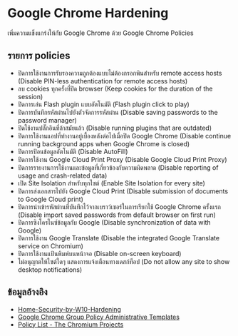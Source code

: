 # Google Chrome Hardening

เพิ่มความแข็งแกร่งให้กับ Google Chrome ด้วย Google Chrome Policies

## รายการ policies
- ปิดการใช้งานการรับรองความถูกต้องแบบไม่ต้องกรอกพินสำหรับ remote access hosts (Disable PIN-less authentication for remote access hosts)
- ลบ cookies ทุกครั้งที่ปิด browser (Keep cookies for the duration of the session)
- ปิดการเล่น Flash plugin แบบอัตโนมัติ (Flash plugin click to play)
- ปิดการบันทึกรหัสผ่านไปยังตัวจัดการรหัสผ่าน (Disable saving passwords to the password manager)
- ปิดใช้งานปลั๊กอินที่ล้าสมัยแล้ว (Disable running plugins that are outdated)
- ปิดการใช้งานแอปที่ทำงานอยู่เบื้องหลังต่อไปเมื่อปิด Google Chrome (Disable continue running background apps when Google Chrome is closed)
- ปิดการป้อนข้อมูลอัตโนมัติ (Disable AutoFill)
- ปิดการใช้งาน Google Cloud Print Proxy (Disable Google Cloud Print Proxy)
- ปิดการรายงานการใช้งานและข้อมูลที่เกี่ยวข้องกับความผิดพลาด (Disable reporting of usage and crash-related data)
- เปิด Site Isolation สำหรับทุกไซต์ (Enable Site Isolation for every site)
- ปิดการส่งเอกสารไปยัง Google Cloud Print (Disable submission of documents to Google Cloud print)
- ปิดการนำเข้ารหัสผ่านที่บันทึกไว้จากเบราว์เซอร์ในการเรียกใช้ Google Chrome ครั้งแรก (Disable import saved passwords from default browser on first run)
- ปิดการซิงโครไนซ์ข้อมูลกับ Google (Disable synchronization of data with Google)
- ปิดการใช้งาน Google Translate (Disable the integrated Google Translate service on Chromium)
- ปิดการใช้งานแป้นพิมพ์บนหน้าจอ (Disable on-screen keyboard)
- ไม่อนุญาตให้ไซต์ใดๆ แสดงการแจ้งเตือนทางเดสก์ท็อป (Do not allow any site to show desktop notifications)

## ข้อมูลอ้างอิง
- [Home-Security-by-W10-Hardening](https://github.com/teusink/Home-Security-by-W10-Hardening)
- [Google Chrome Group Policy Administrative Templates](https://getadmx.com/?Category=Chrome)
- [Policy List - The Chromium Projects](https://www.chromium.org/administrators/policy-list-3)
